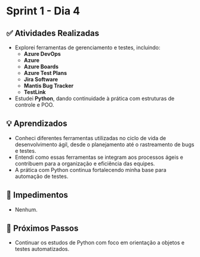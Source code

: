 # Sprint 1 - Dia 4

## ✅ Atividades Realizadas
- Explorei ferramentas de gerenciamento e testes, incluindo:
  - **Azure DevOps**
  - **Azure**
  - **Azure Boards**
  - **Azure Test Plans**
  - **Jira Software**
  - **Mantis Bug Tracker**
  - **TestLink**
- Estudei **Python**, dando continuidade à prática com estruturas de controle e POO.

## 💡 Aprendizados
- Conheci diferentes ferramentas utilizadas no ciclo de vida de desenvolvimento ágil, desde o planejamento até o rastreamento de bugs e testes.
- Entendi como essas ferramentas se integram aos processos ágeis e contribuem para a organização e eficiência das equipes.
- A prática com Python continua fortalecendo minha base para automação de testes.

## 🚧 Impedimentos
- Nenhum.

## 🎯 Próximos Passos

- Continuar os estudos de Python com foco em orientação a objetos e testes automatizados.
